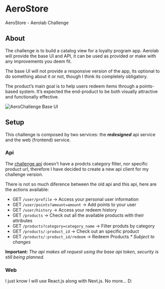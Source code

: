 # AeroStore
AeroStore - Aerolab Challenge


## About
The challenge is to build a catalog view for a loyalty program app.
Aerolab will provide the base UI and API, it can be used as provided or make with any improvements you deem fit. 

The base UI will not provide a responsive version of the app, its optional to do something about it or not, though I think its completely obligatory.

The product’s main goal is to help users redeem items through a points-based system. It’s expected the end-product to be both visually attractive and functionally effective.

![AeroChallenge Base UI](.https://github.com/juandc/aerostore/blob/master/base-ui.png)


## Setup
This challenge is composed by two services: the **_redesigned_** api service and the web (frontend) service.

### Api
The [challenge api](https://aerolabchallenge.docs.apiary.io) doesn't have a prodcts category filter, nor specific product url, therefore I have decided to create a new api client for my challenge version.

There is not so much diference between the old api and this api, here are the actions available:

 - GET `/user/profile` -> Access your personal user information
 - GET `/user/points?amount=amount` -> Add points to your user
 - GET `/user/history` -> Access your redeem history
 - GET `/products` -> Check out all the available products with their attributes
 - GET `/products?category=category_name` -> Filter produts by category
 - GET `/products/:product_id` -> Check out an specific product
 - GET `/products/:product_id/redeem` -> Redeem Products
_* Subject to changes_

**Important:** *The api makes all request using the base api token, security is still being planned.*

### Web
I just know I will use React.js along with Next.js. No more... D:

